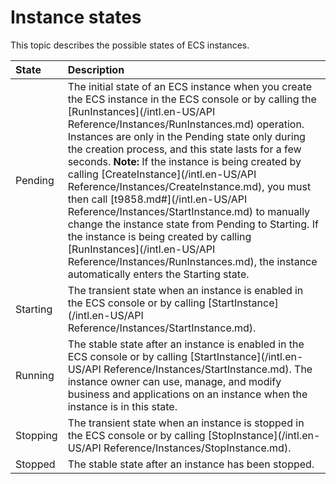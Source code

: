 # Instance states

This topic describes the possible states of ECS instances.

|State|Description|
|:----|:----------|
|Pending|The initial state of an ECS instance when you create the ECS instance in the ECS console or by calling the [RunInstances](/intl.en-US/API Reference/Instances/RunInstances.md) operation. Instances are only in the Pending state only during the creation process, and this state lasts for a few seconds. **Note:** If the instance is being created by calling [CreateInstance](/intl.en-US/API Reference/Instances/CreateInstance.md), you must then call [t9858.md\#](/intl.en-US/API Reference/Instances/StartInstance.md) to manually change the instance state from Pending to Starting. If the instance is being created by calling [RunInstances](/intl.en-US/API Reference/Instances/RunInstances.md), the instance automatically enters the Starting state. |
|Starting|The transient state when an instance is enabled in the ECS console or by calling [StartInstance](/intl.en-US/API Reference/Instances/StartInstance.md).|
|Running|The stable state after an instance is enabled in the ECS console or by calling [StartInstance](/intl.en-US/API Reference/Instances/StartInstance.md). The instance owner can use, manage, and modify business and applications on an instance when the instance is in this state.|
|Stopping|The transient state when an instance is stopped in the ECS console or by calling [StopInstance](/intl.en-US/API Reference/Instances/StopInstance.md).|
|Stopped|The stable state after an instance has been stopped.|

